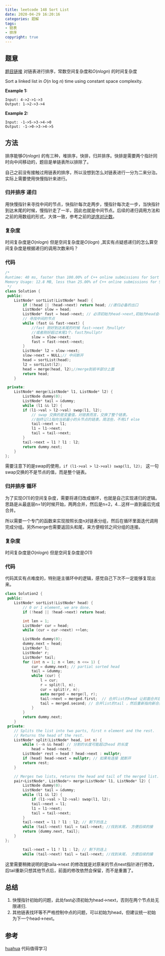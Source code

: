 ```yaml
---
title: leetcode 148 Sort List
date: 2020-04-29 16:20:16
categories: 题解
tags:
- 链表
- 排序
copyright: true
---
```


## 题意

[题目链接](<https://leetcode.com/problems/sort-list/> ) 对链表进行排序，常数空间复杂度和$O(nlogn)$ 的时间复杂度

Sort a linked list in *O*(*n* log *n*) time using constant space complexity.

**Example 1:**

```
Input: 4->2->1->3
Output: 1->2->3->4
```

**Example 2:**

```
Input: -1->5->3->4->0
Output: -1->0->3->4->5
```

## 方法

排序能够$O(nlogn)$ 的有三种，堆排序，快排，归并排序。快排是需要两个指针同时向中间移动的，题目是单链表所以排除了。

自己之前没有接触过用链表的排序，所以没想到怎么对链表进行一分为二来分治。实际上需要使用快慢指针来进行。

### 归并排序 递归

用快慢指针来寻找中间的节点，快指针每次走两步，慢指针每次走一步，当快指针到达末尾的时候，慢指针走了一半，因此也就是中间节点。后续的递归调用方法和之前的用数组的形式，大体一致，参考之前的[逆序对计数](https://bravey.github.io/2019-10-07-%E9%80%86%E5%BA%8F%E5%AF%B9%E7%9A%84%E8%AE%A1%E6%95%B0.html)。

### 复杂度

时间复杂度是$O(nlogn)$ 但是空间复杂度是$O(logn)$ ,其实有点疑惑递归的怎么算空间复杂度是根据递归的调用次数来吗？

### 代码

```cc
/*
Runtime: 40 ms, faster than 100.00% of C++ online submissions for Sort List.
Memory Usage: 12.8 MB, less than 25.00% of C++ online submissions for Sort List.
 */
class Solution {
 public:
	ListNode* sortList(ListNode* head) {
		if (!head || !head->next) return head; //递归必备的出口
		ListNode* slow = head;
		ListNode* fast = head->next; // 必须初始为head->next,初始为head会导致在2个节点的情况无限递归
		// 寻找中间的节点
		while (fast && fast->next) {
			//fast 刚好到达末尾的时候 fast->next 为nullptr
			//或者刚好超过末尾1个，fast为nullptr
			slow = slow->next;
			fast = fast->next->next;
		}
		ListNode* l2 = slow->next;
		slow->next = NULL;// 中间断开
		head = sortList(head);
		l2 = sortList(l2);
		head = merge(head, l2);//merge到前半部分上面
		return head;
	}

 private:
	ListNode* merge(ListNode* l1, ListNode* l2) {
		ListNode dummy(0);
		ListNode* tail = &dummy;
		while (l1 && l2) {
		if (l1->val > l2->val) swap(l1, l2);
			// swap 交换的是变量值，对链表而言，交换了整个链表。
			//始终让l1指向当前最小的头节点的链表，简洁些，不用if else
			tail->next = l1;
			l1 = l1->next;
			tail = tail->next;
		}
		tail->next = l1 ? l1 : l2;
		return dummy.next;
	}
};	
```

需要注意下的是swap的使用，`if (l1->val > l2->val) swap(l1, l2); ` 这一句swap交换的不是节点的值，而是整个链表。

### 归并排序 循环

为了实现$O(1)$的空间复杂度，需要将递归改成循环，也就是自己实现递归的逻辑。思路是从最底层n=1的时候开始，两两合并，然后是n=2，4...这样一直到最后完成合并。

所以需要一个专门的函数来实现按照长度n对链表分组，然后在循环里面迭代调用完成分组。另外merge也需要返回头和尾，来方便相邻之间分组的连接。

### 复杂度

时间复杂度是$O(nlogn)$ 但是空间复杂度是$O(1)$ 

### 代码

代码其实有点难度的，特别是主循环中的逻辑，感觉自己下次不一定能够复现出来。

```cc
class Solution2 {
 public:
	ListNode* sortList(ListNode* head) {
		// 0 or 1 element, we are done.
		if (!head || !head->next) return head;

		int len = 1;
		ListNode* cur = head;
		while (cur = cur->next) ++len;

		ListNode dummy(0);
		dummy.next = head;
		ListNode* l;
		ListNode* r;
		ListNode* tail;
		for (int n = 1; n < len; n <<= 1) {
			cur = dummy.next; // partial sorted head
			tail = &dummy;
			while (cur) {
				l = cur;
				r = split(l, n);
				cur = split(r, n);
				auto merged = merge(l, r);
				tail->next = merged.first;  // 合并list的head 让前面合并后末尾指向新合并的头
				tail = merged.second; // 合并list的tail ，然后重新指向新合并的末尾
			}
		}
		return dummy.next;
	}
 private:
	// Splits the list into two parts, first n element and the rest.
	// Returns the head of the rest.
	ListNode* split(ListNode* head, int n) {
		while (--n && head) // 分割的长度可能超过head 的长度
			head = head->next;
		ListNode* rest = head ? head->next : nullptr;
		if (head) head->next = nullptr; // 如果有连接 就断开
		return rest;
	}

	// Merges two lists, returns the head and tail of the merged list.
	pair<ListNode*, ListNode*> merge(ListNode* l1, ListNode* l2) {
		ListNode dummy(0);
		ListNode* tail = &dummy;
		while (l1 && l2) {
			if (l1->val > l2->val) swap(l1, l2);
			tail->next = l1;
			l1 = l1->next;
			tail = tail->next;
		}
		tail->next = l1 ? l1 : l2; // 剩下的连上
		while (tail->next) tail = tail->next; //找到末尾， 方便后续的接
		return {dummy.next, tail};
	}
};
```

```cc
		tail->next = l1 ? l1 : l2; // 剩下的连上
		while (tail->next) tail = tail->next; //找到末尾， 方便后续的接
```

这里需要稍微说明的是taila->next 的修改就是对原来的节点next指针进行修改，后tail重新只想其他节点后，前面的修改依然会保留，而不是重置了。

## 总结

1. 快慢指针初始的问题，此处fast必须初始为head->next，否则在两个节点处无限递归.
2. 其他链表找环等不严格控制中点的问题，可以初始为head，但建议统一初始为下一个head->next。

## 参考

[huahua](<https://www.bilibili.com/video/BV1jW411d7z7?t=1100> ) 代码值得学习